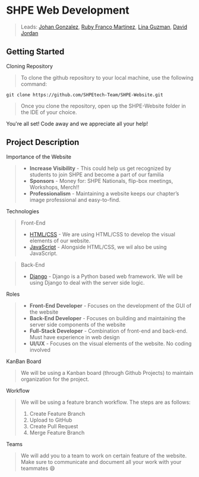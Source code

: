 # SHPE Web Development
 
 > Leads: [Johan Gonzalez](https://github.com/jxgonz)\, 
 > [Ruby Franco Martinez](https://github.com/Ruby-Franco)\, 
 > [Lina Guzman](https://github.com/linaguz020)\, 
 > [David Jordan](https://github.com/djordan015)
 
 ## Getting Started
 Cloning Repository
 > To clone the github repository to your local machine, use the following command:
 ```
 git clone https://github.com/SHPEtech-Team/SHPE-Website.git
 ```
 > Once you clone the repository, open up the SHPE-Website folder in the IDE of your choice.

 You're all set! Code away and we appreciate all your help!

## Project Description
 
Importance of the Website
 > * **Increase Visibility** - This could help us get recognized by students to join SHPE and become a part of our familia
 > * **Sponsors** - Money for: SHPE Nationals, flip-box meetings, Workshops, Merch!!
 > * **Professionalism** - Maintaining a website keeps our chapter’s image  professional and easy-to-find.

Technologies
 >Front-End
 >   * [HTML/CSS](https://www.youtube.com/watch?v=G3e-cpL7ofc&t=2988s&ab_channel=SuperSimpleDev) - We are using HTML/CSS to develop the visual elements of our website.
 >   * [JavaScript](https://www.javascript.com/) - Alongside HTML/CSS, we wil also be using JavaScript.

 >Back-End
 >   * [Django](https://www.djangoproject.com/) - Django is a Python based web framework. We will be using Django to deal with the server side logic.

Roles
 > * **Front-End Developer** - Focuses on the development of the GUI of the website
 > * **Back-End Developer** - Focuses on building and maintaining the server side components of the website
 > * **Full-Stack Developer** - Combination of front-end and back-end. Must have experience in web design
 > * **UI/UX** - Focuses on the visual elements of the website. No coding involved

KanBan Board
 > We will be using a Kanban board (through Github Projects) to maintain organization for the project.

Workflow
 > We will be using a feature branch workflow. The steps are as follows:
 > 1. Create Feature Branch
 > 2. Upload to GitHub
 > 3. Create Pull Request
 > 4. Merge Feature Branch

Teams
 > We will add you to a team to work on certain feature of the website. Make sure to communicate and document all your work with your teammates :smile:
